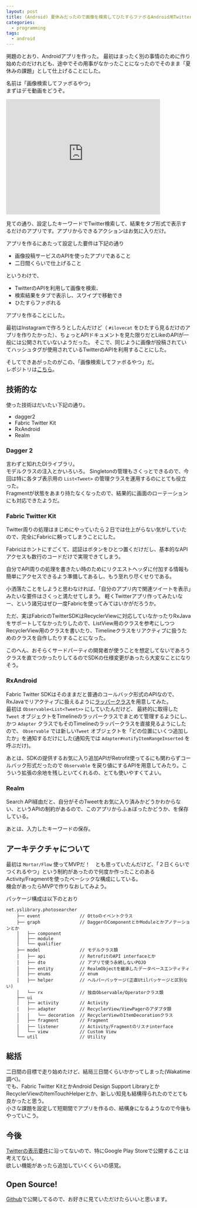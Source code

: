 ```yaml
---
layout: post
title: (Android) 夏休みだったので画像を検索してひたすらファボるAndroid用Twitterアプリつくった
categories:
  - programming
tags:
  - android
---
```

 
掲題のとおり、Androidアプリを作った。
最初はまったく別の事情のために作り始めたのだけれども、途中でその用事がなかったことになったのでそのまま「夏休みの課題」として仕上げることにした。

名前は「画像検索してファボるやつ」  
まずはデモ動画をどうぞ。

<iframe width="420" height="315" src="https://www.youtube.com/embed/vAbFlXz8vQQ" frameborder="0" allowfullscreen></iframe>


見ての通り、設定したキーワードでTwitter検索して、結果をタブ形式で表示するだけのアプリです。アプリからできるアクションはお気に入りだけ。

アプリを作るにあたって設定した要件は下記の通り

- 画像投稿サービスのAPIを使ったアプリであること
- 二日間くらいで仕上げること


というわけで、

- TwitterのAPIを利用して画像を検索、
- 検索結果をタブで表示し、スワイプで移動でき
- ひたすらファボれる

アプリを作ることにした。

最初はInstagramで作ろうとしたんだけど（ `#ilovecat` をひたすら見るだけのアプリを作りたかった）、ちょっとAPIドキュメントを見た限りだとLikeのAPIが一般には公開されていないようだった。
そこで、同じように画像が投稿されていてハッシュタグが使用されているTwitterのAPIを利用することにした。

そしてできあがったのがこの、「画像検索してファボるやつ」だ。  
レポジトリは[こちら](https://github.com/yshrsmz/photosearcher)。

## 技術的な

使った技術はだいたい下記の通り。

- dagger2
- Fabric Twitter Kit
- RxAndroid
- Realm

### Dagger 2

言わずと知れたDIライブラリ。  
モデルクラスの注入とかいろいろ。
Singletonの管理もさくっとできるので、今回は特に各タブ表示用の `List<Tweet>` の管理クラスを運用するのにとても役立った。  
Fragmentが状態をあまり持たなくなったので、結果的に画面のローテーションにも対応できたようだ。


### Fabric Twitter Kit

Twitter周りの処理はまじめにやっていたら２日では仕上がらない気がしていたので、完全にFabricに頼ってしまうことにした。

Fabricはホントにすごくて、認証はボタンをひとつ置くだけだし、基本的なAPIアクセスも数行のコードだけで実現できてしまう。

自分でAPI周りの処理を書きたい時のためにリクエストヘッダに付加する情報も簡単にアクセスできるよう準備してあるし、もう至れり尽くせりである。

小洒落たことをしようと思わなければ、「自分のアプリ内で関連ツイートを表示」みたいな要件はさくっと満たせてしまう。
軽くTwitterアプリ作ってみたいなー、という諸兄はぜひ一度Fabricを使ってみてはいかがだろうか。

ただ、実はFabricのTwitterSDKはRecyclerViewに対応していなかったりRxJavaをサポートしてなかったりしたので、ListView用のクラスを参考にしつつRecyclerView用のクラスを書いたり、Timelineクラスをリアクティブに扱うためのクラスを自作したりすることになった。

このへん、おそらくサードパーティの開発者が使うことを想定してないであろうクラスを直でつかったりしてるのでSDKの仕様変更があったら大変なことになりそう。



### RxAndroid

Fabric Twitter SDKはそのままだと普通のコールバック形式のAPIなので、RxJavaでリアクティブに扱えるように[ラッパークラス](https://github.com/yshrsmz/photosearcher/blob/master/app/src/main/java/net/yslibrary/photosearcher/model/rx/TimelineObservable.java)を用意してみた。  
最初は `Observable<List<Tweet>>` にしていたんだけど、 最終的に取得した `Tweet` オブジェクトをTimelineのラッパークラスでまとめて管理するようにし、かつ `Adapter` クラスでもそのTimelineのラッパークラスを直接見るようにしたので、 `Observable` では新しい`Tweet` オブジェクトを「どの位置にいくつ追加したか」を通知するだけにした(通知先では `Adapter#notifyItemRangeInserted` を呼ぶだけ)。

あとは、SDKの提供するお気に入り追加APIがRetrofit使ってるにも関わらずコールバック形式だったので `Observable` を戻り値にするAPIを用意してみたり。こういう拡張の余地を残しといてくれるの、とても使いやすくてよい。


### Realm

Search API経由だと、自分がそのTweetをお気に入り済みかどうかわからない、というAPIの制約があるので、このアプリからふぁぼったかどうか、を保存している。

あとは、入力したキーワードの保存。



## アーキテクチャについて

最初は `Mortar/Flow` 使ってMVPだ！　とも思っていたんだけど、「２日くらいでつくれるやつ」という制約があったので何度か作ったことのあるActivity/Fragmentを使ったベーシックな構成にしている。  
機会があったらMVPで作りなおしてみよう。

パッケージ構成は以下のとおり

```
net.yslibrary.photosearcher
    ├── event               // Ottoのイベントクラス
    ├── graph               // DaggerのComponentとかModuleとかアノテーションとか
    │   ├── component
    │   ├── module
    │   └── qualifier
    ├── model               // モデルクラス類
    │   ├── api             // RetrofitのAPI interfaceとか
    │   ├── dto             // アプリで使う永続しないPOJO
    │   ├── entity          // RealmObjectを継承したデータベースエンティティ
    │   ├── enums           // enum
    │   ├── helper          // ヘルパーパッケージ(正直Utilパッケージと区別ない)
    │   └── rx              // 独自Observable/Operatorクラス類
    ├── ui
    │   ├── activity        // Activity
    │   ├── adapter         // RecyclerView/ViewPagerのアダプタ類
    │   │   └── decoration  // RecyclerViewのItemDecorationクラス
    │   ├── fragment        // Fragment
    │   ├── listener        // Activity/Fragmentのリスナinterface
    │   └── view            // Custom View
    └── util                // Utility
```

## 総括

二日間の目標で走り始めたけど、結局三日間くらいかかってしまった(Wakatime調べ)。  
でも、Fabric Twitter KitとかAndroid Design Support LibraryとかRecyclerViewのItemTouchHelperとか、新しい知見も結構得られたのでとても良かったと思う。  
小さな課題を設定して短期間でアプリを作るの、結構身になるようなので今後もやっていこう。

## 今後

[Twitterの表示要件](https://about.twitter.com/ja/company/display-requirements)に沿ってないので、特にGoogle Play Storeで公開することは考えてない。  
欲しい機能があったら追加していくくらいの感覚。

## Open Source!
[Github](https://github.com/yshrsmz/photosearcher)で公開してるので、お好きに見ていただけたらいいと思います。

